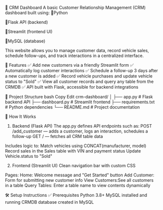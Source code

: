 💼 CRM Dashboard
A basic Customer Relationship Management (CRM) dashboard built using:
💠Python

💠Flask API (backend)

💠Streamlit (frontend UI)

💠MySQL (database)

This website allows you to manage customer data, record vehicle sales, schedule follow-ups, and track interactions in a centralized interface.

📌 Features
✅ Add new customers via a friendly Streamlit form
✅ Automatically log customer interactions
✅ Schedule a follow-up 3 days after a new customer is added
✅ Record vehicle purchases and update vehicle status to "Sold"
✅ View all customer records and query any table from the CRMDB
✅ API built with Flask, accessible for backend integrations

🧱 Project Structure
bash
Copy
Edit
crm-dashboard/
│
├── app.py              # Flask backend API
├── dashboard.py        # Streamlit frontend
├── requirements.txt    # Python dependencies
└── README.md           # Project documentation
 
🚀 How It Works
1. Backend (Flask API)
The app.py defines API endpoints such as:
POST /add_customer — adds a customer, logs an interaction, schedules a follow-up
GET / — fetches all CRM table data

Includes logic to:
Match vehicles using CONCAT(manufacturer, model)
Record sales in the Sales table with VIN and payment status
Update Vehicle.status to "Sold"

2. Frontend (Streamlit UI)
Clean navigation bar with custom CSS

Pages:
Home: Welcome message and "Get Started" button
Add Customer: Form for submitting new customer info
View Customers:See all customers in a table
Query Tables: Enter a table name to view contents dynamically

🛠️ Setup Instructions
✅ Prerequisites
Python 3.8+
MySQL installed and running
CRMDB database created in MySQL
